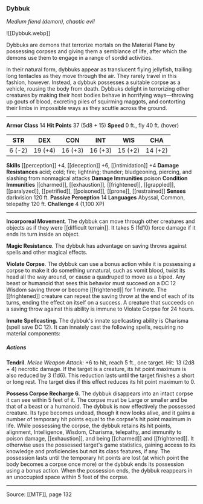 ### Dybbuk
_Medium fiend (demon), chaotic evil_

![[Dybbuk.webp]]

Dybbuks are demons that terrorize mortals on the Material Plane by possessing corpses and giving them a semblance of life, after which the demons use them to engage in a range of sordid activities.

In their natural form, dybbuks appear as translucent flying jellyfish, trailing long tentacles as they move through the air. They rarely travel in this fashion, however. Instead, a dybbuk possesses a suitable corpse as a vehicle, rousing the body from death. Dybbuks delight in terrorizing other creatures by making their host bodies behave in horrifying ways—throwing up gouts of blood, excreting piles of squirming maggots, and contorting their limbs in impossible ways as they scuttle across the ground.



---

**Armor Class** 14
**Hit Points** 37 (5d8 + 15)
**Speed** 0 ft., fly 40 ft. (hover)

| STR     | DEX     | CON     | INT     | WIS     | CHA     |
|---------|---------|---------|---------|---------|---------|
| 6 (-2) | 19 (+4) | 16 (+3) | 16 (+3) | 15 (+2) | 14 (+2) |

**Skills** [[perception]] +4, [[deception]] +6, [[intimidation]] +4
**Damage Resistances** acid; cold; fire; lightning; thunder; bludgeoning, piercing, and slashing from nonmagical attacks
**Damage Immunities** poison
**Condition Immunities** [[charmed]], [[exhaustion]], [[frightened]], [[grappled]], [[paralyzed]], [[petrified]], [[poisoned]], [[prone]], [[restrained]]
**Senses** darkvision 120 ft.
**Passive Perception** 14
**Languages** Abyssal, Common, telepathy 120 ft.
**Challenge** 4 (1,100 XP)

---

**Incorporeal Movement**. The dybbuk can move through other creatures and objects as if they were [[difficult terrain]]. It takes 5 (1d10) force damage if it ends its turn inside an object.

**Magic Resistance**. The dybbuk has advantage on saving throws against spells and other magical effects.

**Violate Corpse**. The dybbuk can use a bonus action while it is possessing a corpse to make it do something unnatural, such as vomit blood, twist its head all the way around, or cause a quadruped to move as a biped. Any beast or humanoid that sees this behavior must succeed on a DC 12 Wisdom saving throw or become [[frightened]] for 1 minute. The [[frightened]] creature can repeat the saving throw at the end of each of its turns, ending the effect on itself on a success. A creature that succeeds on a saving throw against this ability is immune to Violate Corpse for 24 hours.

**Innate Spellcasting.** The dybbuk's innate spellcasting ability is Charisma (spell save DC 12). It can innately cast the following spells, requiring no material components:

##### Actions
**Tendril**. _Melee Weapon Attack:_ +6 to hit, reach 5 ft., one target. Hit: 13 (2d8 + 4) necrotic damage. If the target is a creature, its hit point maximum is also reduced by 3 (1d6). This reduction lasts until the target finishes a short or long rest. The target dies if this effect reduces its hit point maximum to 0.

**Possess Corpse Recharge 6**. The dybbuk disappears into an intact corpse it can see within 5 feet of it. The corpse must be Large or smaller and be that of a beast or a humanoid. The dybbuk is now effectively the possessed creature. Its type becomes undead, though it now looks alive, and it gains a number of temporary hit points equal to the corpse's hit point maximum in life. While possessing the corpse, the dybbuk retains its hit points, alignment, Intelligence, Wisdom, Charisma, telepathy, and immunity to poison damage, [[exhaustion]], and being [[charmed]] and [[frightened]]. It otherwise uses the possessed target's game statistics, gaining access to its knowledge and proficiencies but not its class features, if any. The possession lasts until the temporary hit points are lost (at which point the body becomes a corpse once more) or the dybbuk ends its possession using a bonus action. When the possession ends, the dybbuk reappears in an unoccupied space within 5 feet of the corpse.


---

Source: [[MTF]], page 132